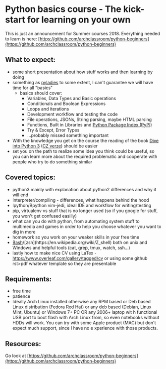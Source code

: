# Python basics course - The kick-start for learning on your own

This is just an announcement for Summer courses 2018.
Everything needed to learn is here: [https://github.com/archclassroom/python-beginners](https://github.com/archclassroom/python-beginners)

## What to expect:
* some short presentation about how stuff works and then learning by doing
* something as [pyladies](http://pyladies.cz/brno/) to some extent, I can't guarantee we will have time for all "basics"
    *  basics should cover:
        * Variables, Data Types and Basic operations
        * Conditionals and Boolean Expressions
        * Loops and iterations
        * Development workflow and testing the code
        * File operations, JSONs, String parsing, maybe HTML parsing
        * Functions, Built in Libraries and [Python Package Index (PyPI)](https://pypi.org/)
        * Try & Except, Error Types
        * ...probably missed something important
* With the knowledge you get on the course the reading of the book [Dive into Python 3](http://www.diveintopython3.net/) ([CZ verze](http://diveintopython3.py.cz/index.html)) should be easier
* set you on the path to realize some idea you think could be useful, so you can learn more about the required problematic and cooperate with people who try to do something similar


## Covered topics:

* python3 mainly with explanation about python2 differences and why it will end
* Interpreter/compiling - differences, what happens behind the hood
* Ipython/Bpython vim-jedi, ideal IDE and workflow for writing/testing
* pip, virtualenv vs stuff that is no longer used (so if you google for stuff, you won't get confused easilly)
* what can you do with python, from automating system stuff to multimedia and games in order to help you choose whatever you want to dig in more
* homework so you work on your weaker skills in your free time
* [Bash](https://en.wikipedia.org/wiki/Bash_(Unix_shell))/[zsh](https://en.wikipedia.org/wiki/Z_shell) both on unix and Windows and helpful tools (cat, grep, tmux, watch, ssh...)
* lastly how to make nice CV using LaTex - https://www.overleaf.com/gallery/tagged/cv or using some github rst>pdf whatever template so they are presentable

## Requirements:
* free time
* patience
* Ideally Arch Linux installed otherwise any RPM based or Deb based Linux distribution (Fedora Red Hat) or any deb based (Debian, Linux Mint, Ubuntu) or Windows 7+ PC OR any 2006+ laptop wit
h functional USB port to boot flash with Arch Linux from, so even notebooks without HDDs will work. You can try with some Apple product (MAC) but don't expect much support, since I have no e
xperience with those products.

## Resources:
Go look at [https://github.com/archclassroom/python-beginners](https://github.com/archclassroom/python-beginners)
